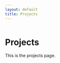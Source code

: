 ```yaml
---
layout: default
title: Projects
---
```


```{include} _includes/navigation.md
```

# Projects

This is the projects page.